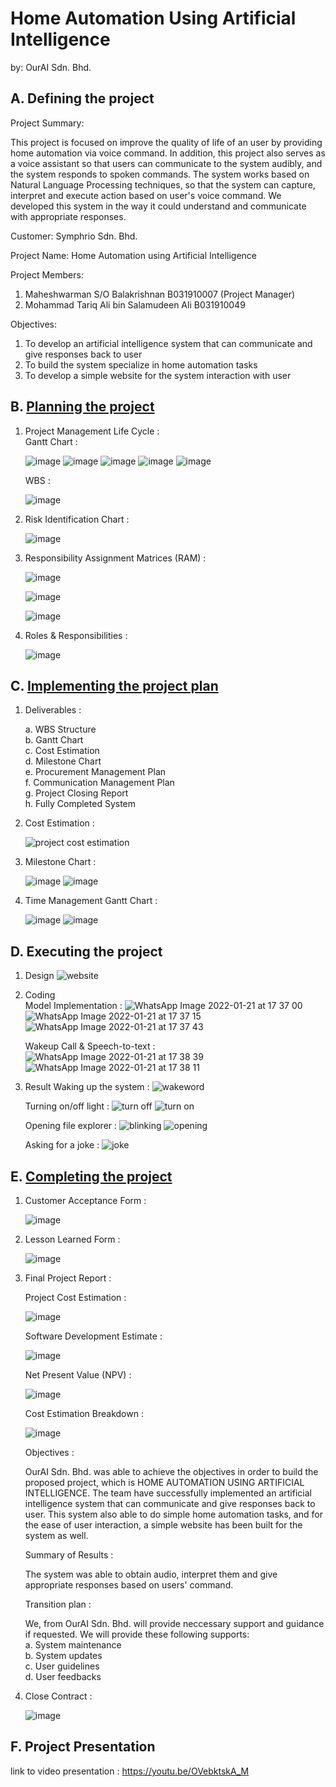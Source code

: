 # Home Automation Using Artificial Intelligence
by: OurAI Sdn. Bhd.       

## A. Defining the project

Project Summary:

This project is focused on improve the quality of life of an user by providing home automation via voice command.
In addition, this project also serves as a voice assistant so that users can communicate to the system audibly, and the system responds to spoken commands. The system works based on Natural Language Processing techniques, so that the 
system can capture, interpret and execute action based on user's voice command. We developed this system in the way it could understand and communicate with appropriate responses.

Customer: Symphrio Sdn. Bhd.

Project Name: Home Automation using Artificial Intelligence

Project Members:

  1. Maheshwarman S/O Balakrishnan B031910007 (Project Manager) 
  2. Mohammad Tariq Ali bin Salamudeen Ali B031910049

Objectives:

  1. To develop an artificial intelligence system that can communicate and give responses back to user
  2. To build the system specialize in home automation tasks
  3. To develop a simple website for the system interaction with user

## B. [Planning the project](Project%20Documentations/Planning%20the%20project.md)

1. Project Management Life Cycle : 
     <br/> Gantt Chart :
     
      ![image](https://user-images.githubusercontent.com/55396900/150244943-91a600ca-4b7b-431f-8e4e-bf13417bd84c.png)
      ![image](https://user-images.githubusercontent.com/55396900/150245025-39e26c13-0188-465b-ae98-eac34e58210e.png)
      ![image](https://user-images.githubusercontent.com/55396900/150245124-66a19166-92be-4309-a9b6-017a4de15f94.png)
      ![image](https://user-images.githubusercontent.com/55396900/150245170-bb86070c-ccd5-4916-9fbb-2929628de325.png)
      ![image](https://user-images.githubusercontent.com/55396900/150245214-f89dabf2-0b6c-4475-aa08-f6c05afb8294.png)

      WBS : 
      
      ![image](https://user-images.githubusercontent.com/55396900/150245323-52615dfb-77c0-4acb-aff6-6cad5612743b.png)


2. Risk Identification Chart : 

      ![image](https://user-images.githubusercontent.com/55396900/150245437-0ffb9564-7394-4fb3-bd5e-0000464e045b.png)

      
3. Responsibility Assignment Matrices (RAM) : 


      ![image](https://user-images.githubusercontent.com/55396900/150245547-32ef7db0-9272-4c33-ac34-f7152e1cfbd5.png)
      
      
      ![image](https://user-images.githubusercontent.com/55396900/150245604-a5e86ec6-a067-4e56-9d0e-94bbe410af46.png)
      
      
      ![image](https://user-images.githubusercontent.com/55396900/150245636-5881153a-e507-45db-859c-81dda0afe677.png)

      
4. Roles & Responsibilities : 

      ![image](https://user-images.githubusercontent.com/55396900/150245818-9bde0692-ffa8-4ace-ae54-1d65d2b0f614.png)
      

## C. [Implementing the project plan](Project%20Documentations/Implementing%20the%20project%20plan.md)

1. Deliverables : <br/>

   a. WBS Structure<br/>
   b. Gantt Chart<br/>
   c. Cost Estimation<br/>
   d. Milestone Chart<br/>
   e. Procurement Management Plan<br/>
   f. Communication Management Plan <br/>
   g. Project Closing Report <br/>
   h. Fully Completed System<br/>
   
2. Cost Estimation : 

      ![project cost estimation](https://user-images.githubusercontent.com/55396900/150246566-6877e386-330a-4a08-9cec-8e661b3e4fa7.jpg)

3. Milestone Chart : 

      ![image](https://user-images.githubusercontent.com/55396900/150247136-79ad84d5-61bb-4987-89fd-b396e24cd28e.png)
      ![image](https://user-images.githubusercontent.com/55396900/150247226-4ca5ac4e-47f5-4ff0-8cdb-30259ad6a802.png)

4. Time Management Gantt Chart : 

      ![image](https://user-images.githubusercontent.com/55396900/150247747-526f2713-df22-4500-8464-3eb58137aa7d.png)
      ![image](https://user-images.githubusercontent.com/55396900/150247611-ba78a533-0fa4-4d3a-a5af-c31f5116cf76.png)
      
      

## D. Executing the project

1. Design
      ![website](https://user-images.githubusercontent.com/55396900/150527510-77c5ef65-911d-4416-934d-998fe6e37b1a.jpeg)


2. Coding<br/>
      Model Implementation :
      ![WhatsApp Image 2022-01-21 at 17 37 00](https://user-images.githubusercontent.com/55396900/150508819-9c71875b-3e50-40b8-914a-5e4dbf5888c3.jpeg)
      ![WhatsApp Image 2022-01-21 at 17 37 15](https://user-images.githubusercontent.com/55396900/150508944-1fc39683-b338-4bbd-8ccf-e14ab67f30e2.jpeg)
      ![WhatsApp Image 2022-01-21 at 17 37 43](https://user-images.githubusercontent.com/55396900/150509005-9a1bc4bb-9104-4740-a9b1-27d0207217c8.jpeg)
      
      Wakeup Call & Speech-to-text :
      ![WhatsApp Image 2022-01-21 at 17 38 39](https://user-images.githubusercontent.com/55396900/150509410-15ceeb21-6d2a-416a-8e1a-1425c90eb059.jpeg)
      ![WhatsApp Image 2022-01-21 at 17 38 11](https://user-images.githubusercontent.com/55396900/150509443-7737be1a-7e8b-4e43-9df9-88bfde2bc68e.jpeg)


3. Result
   Waking up the system :
      ![wakeword](https://user-images.githubusercontent.com/55396900/150534464-a6535a1e-3c59-466b-ab4e-6f26af2da2b7.jpeg)
  
   Turning on/off light :
      ![turn off](https://user-images.githubusercontent.com/55396900/150534538-8f405a96-d8e3-4e26-96d0-4b15ef5182a7.jpeg)
      ![turn on](https://user-images.githubusercontent.com/55396900/150534546-3e8eeded-b591-45a7-9b8b-9ff45253d335.jpeg)
      
   Opening file explorer :
      ![blinking](https://user-images.githubusercontent.com/55396900/150534657-1d6d9666-b279-49bb-973b-f8445a6d12a8.jpeg)
      ![opening](https://user-images.githubusercontent.com/55396900/150534676-c679592b-7e38-40bc-9cfd-ce837b70e506.jpeg)
  
   Asking for a joke :
      ![joke](https://user-images.githubusercontent.com/55396900/150534756-3a9ff7f1-4b8f-490b-9158-86b9868da569.jpeg)






## E. [Completing the project](Project%20Documentations/Completing%20the%20project.md)

1. Customer Acceptance Form : 

      ![image](https://user-images.githubusercontent.com/55396900/150163066-7d38c3d6-9f86-4917-9461-0e9fee3250cf.png)


2. Lesson Learned Form : 
      
      ![image](https://user-images.githubusercontent.com/55396900/150163376-fc3cd2fe-e897-4ff5-a148-aa64a0a4bcbf.png)


3. Final Project Report : 
      
      Project Cost Estimation :
      
      ![image](https://user-images.githubusercontent.com/55396900/150164436-fe705afe-9819-4086-91d3-480366fb9352.png)


      Software Development Estimate :
      
      ![image](https://user-images.githubusercontent.com/55396900/150164637-2311f0f4-8ab2-4ac9-a407-2e3a6f9d959d.png)


      Net Present Value (NPV) :
      
      ![image](https://user-images.githubusercontent.com/55396900/150164861-a6c90446-8b99-45b1-b860-b7fc363b7d49.png)


      Cost Estimation Breakdown :
      
      ![image](https://user-images.githubusercontent.com/55396900/150165214-b0d69461-4ddb-46e7-b81d-fd6930707f24.png)
      
      Objectives :  
     
      OurAI Sdn. Bhd. was able to achieve the objectives in order to build the proposed project, which is HOME AUTOMATION USING ARTIFICIAL INTELLIGENCE. The team have successfully implemented an artificial intelligence system that can communicate and give responses back to user. This system also able to do simple home automation tasks, and for the ease of user interaction, a simple website has been built for the system as well.
      
      Summary of Results :
      
      The system was able to obtain audio, interpret them and give appropriate responses based on users' command.
      
      Transition plan : 
      
      We, from OurAI Sdn. Bhd. will provide neccessary support and guidance if requested. We will provide these following supports: <br/> 
      a. System maintenance<br/>
      b. System updates<br/>
      c. User guidelines<br/>
      d. User feedbacks<br/>

4. Close Contract : 

      ![image](https://user-images.githubusercontent.com/55396900/150162653-fe0a0f64-5848-42f6-ba1e-b1759a3ee285.png)



## F. Project Presentation
link to video presentation : https://youtu.be/OVebktskA_M
